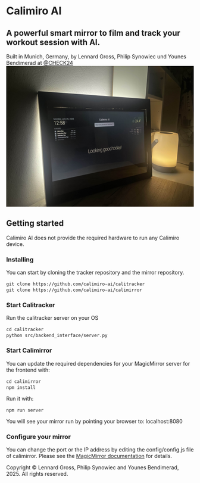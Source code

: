# Calimiro AI

<h2>A powerful smart mirror to film and track your workout session with AI.</h2>
Built in Munich, Germany, by Lennard Gross, Philip Synowiec und Younes Bendimerad at <a href="https://www.github.com/check24">@CHECK24</a><br>



<img src="thumbnails/thumbnail_mirror_real.jpg"/>




<h2>Getting started</h2>

Calimiro AI does not provide the required hardware to run any Calimiro device.


<h3>Installing</h3>

You can start by cloning the tracker repository and the mirror repository.

```
git clone https://github.com/calimiro-ai/calitracker
git clone https://github.com/calimiro-ai/calimirror
```

<h3>Start Calitracker</h3>

Run the calitracker server on your OS

```
cd calitracker
python src/backend_interface/server.py
```


<h3>Start Calimirror</h3>

You can update the required dependencies for your MagicMirror server for the frontend with:

```
cd calimirror
npm install
```

Run it with:
```
npm run server
```

You will see your mirror run by pointing your browser to: localhost:8080


<h3>Configure your mirror</h3>

You can change the port or the IP address by editing the config/config.js file of calimirror. Please see the <a href="https://www.docs.magicmirror.builders">MagicMirror documentation</a> for details.



Copyright &copy; Lennard Gross, Philip Synowiec and Younes Bendimerad, 2025. All rights reserved.